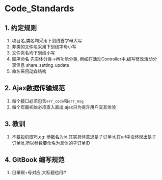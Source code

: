 # Code_Standards

## 1. 约定规则

1. 项目名,类名均采用下划线首字母大写
2. 非类的文件名采用下划线字母小写
3. 文件夹名均下划线小写
4. 顺序命名 先实体分类->再功能分类, 例如在活动Controller中,编写修改活动分享信息 share_setting_update
5. 命名采用动宾结构

## 2. Ajax数据传输规范

1. 每个接口必须包含`err_code`和`err_msg`
2. 每个页面初始必须直入直出,ajax只为提升用户交互体验

## 3. 教训

1. 不要投机取巧,eg: 参数名为id,其实具体意思是子订单id,在url中没体现出是子订单Id,所以参数要命名为具体的子订单ID

## 4. GitBook 编写规范

1. 目录跟+号对应,大标题也用#
